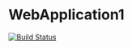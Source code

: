 # WebApplication1
[![Build Status](https://dev.azure.com/sonal123misal/Continuous%20Integration/_apis/build/status/Sonal1804.WebApplication1?branchName=master)](https://dev.azure.com/sonal123misal/Continuous%20Integration/_build/latest?definitionId=4&branchName=master)
